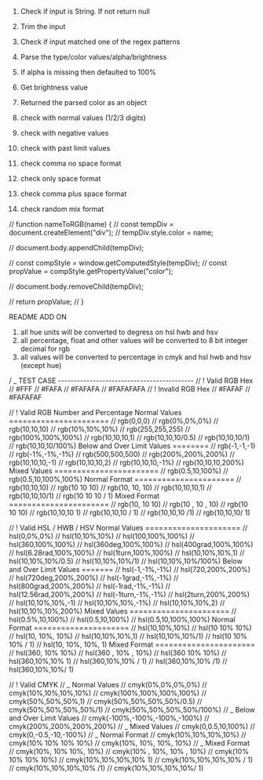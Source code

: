 1. Check if input is String. If not return null
1. Trim the input
1. Check if input matched one of the regex patterns
1. Parse the type/color values/alpha/brightness
1. If alpha is missing then defaulted to 100%
1. Get brightness value
1. Returned the parsed color as an object

1. check with normal values (1/2/3 digits)
1. check with negative values
1. check with past limit values
1. check comma no space format
1. check only space format
1. check comma plus space format
1. check random mix format

// function nameToRGB(name) {
// const tempDiv = document.createElement("div");
// tempDiv.style.color = name;

// document.body.appendChild(tempDiv);

// const compStyle = window.getComputedStyle(tempDiv);
// const propValue = compStyle.getPropertyValue("color");

// document.body.removeChild(tempDiv);

// return propValue;
// }

README ADD ON

1. all hue units will be converted to degress on hsl hwb and hsv
2. all percentage, float and other values will be converted to 8 bit integer decimal for rgb
3. all values will be converted to percentage in cmyk and hsl hwb and hsv (except hue)

/ \_ TEST CASE -------------------------------------------
// ! Valid RGB Hex
// #FFF
// #FAFA
// #FAFAFA
// #FAFAFAFA
// ! Invalid RGB Hex
// #FAFAF
// #FAFAFAF

// ! Valid RGB Number and Percentage
Normal Values ======================
// rgb(0,0,0)
// rgb(0%,0%,0%)
// rgb(10,10,10)
// rgb(10%,10%,10%)
// rgb(255,255,255)
// rgb(100%,100%,100%)
// rgb(10,10,10,1)
// rgb(10,10,10/0.5)
// rgb(10,10,10/1)
// rgb(10,10,10/100%)
Below and Over Limit Values ========
// rgb(-1,-1,-1)
// rgb(-1%,-1%,-1%)
// rgb(500,500,500)
// rgb(200%,200%,200%)
// rgb(10,10,10,-1)
// rgb(10,10,10,2)
// rgb(10,10,10,-1%)
// rgb(10,10,10,200%)
Mixed Values =======================
// rgb(0.5,10,100%)
// rgb(0.5,10,100%,100%)
Normal Format ======================
// rgb(10,10,10)
// rgb(10 10 10)
// rgb(10, 10, 10)
// rgb(10,10,10,1)
// rgb(10,10,10/1)
// rgb(10 10 10 / 1)
Mixed Format ======================
// rgb(10, 10 10)
// rgb(10 , 10 , 10)
// rgb(10 10 10)
// rgb(10,10,10 1)
// rgb(10,10,10 / 1)
// rgb(10,10,10 /1)
// rgb(10,10,10/ 1)

// ! Valid HSL / HWB / HSV
Normal Values =====================
// hsl(0,0%,0%)
// hsl(10,10%,10%)
// hsl(100,100%,100%)
// hsl(360,100%,100%)
// hsl(360deg,100%,100%)
// hsl(400grad,100%,100%)
// hsl(6.28rad,100%,100%)
// hsl(1turn,100%,100%)
// hsl(10,10%,10%,1)
// hsl(10,10%,10%/0.5)
// hsl(10,10%,10%/1)
// hsl(10,10%,10%/100%)
Below and Over Limit Values =======
// hsl(-1,-1%,-1%)
// hsl(720,200%,200%)
// hsl(720deg,200%,200%)
// hsl(-1grad,-1%,-1%)
// hsl(800grad,200%,200%)
// hsl(-1rad,-1%,-1%)
// hsl(12.56rad,200%,200%)
// hsl(-1turn,-1%,-1%)
// hsl(2turn,200%,200%)
// hsl(10,10%,10%,-1)
// hsl(10,10%,10%,-1%)
// hsl(10,10%,10%,2)
// hsl(10,10%,10%,200%)
Mixed Values ======================
// hsl(0.5%,10,100%)
// hsl(0.5,10,100%)
// hsl(0.5,10,100%,100%)
Normal Format =====================
// hsl(10,10%,10%)
// hsl(10 10% 10%)
// hsl(10, 10%, 10%)
// hsl(10,10%,10%,1)
// hsl(10,10%,10%/1)
// hsl(10 10% 10% / 1)
// hsl(10, 10%, 10%, 1)
Mixed Format ======================
// hsl(360, 10% 10%)
// hsl(360 , 10% , 10%)
// hsl(360 10% 10%)
// hsl(360,10%,10% 1)
// hsl(360,10%,10% / 1)
// hsl(360,10%,10% /1)
// hsl(360,10%,10%/ 1)

// ! Valid CMYK
// _ Normal Values
// cmyk(0%,0%,0%,0%)
// cmyk(10%,10%,10%,10%)
// cmyk(100%,100%,100%,100%)
// cmyk(50%,50%,50%,1)
// cmyk(50%,50%,50%,50%/0.5)
// cmyk(50%,50%,50%,50%/1)
// cmyk(50%,50%,50%,50%/100%)
// _ Below and Over Limit Values
// cmyk(-100%,-100%,-100%,-100%)
// cmyk(200%,200%,200%,200%)
// _ Mixed Values
// cmyk(0,0.5,10,100%)
// cmyk(0,-0.5,-10,-100%)
// _ Normal Format
// cmyk(10%,10%,10%,10%)
// cmyk(10% 10% 10% 10%)
// cmyk(10%, 10%, 10%, 10%)
// \_ Mixed Format
// cmyk(10%, 10% 10%, 10%)
// cmyk(10% , 10%, 10% , 10%)
// cmyk(10% 10% 10% 10%)
// cmyk(10%,10%,10%,10% 1)
// cmyk(10%,10%,10%,10% / 1)
// cmyk(10%,10%,10%,10% /1)
// cmyk(10%,10%,10%,10%/ 1)
